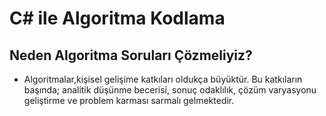 # C# ile Algoritma Kodlama

## Neden Algoritma Soruları Çözmeliyiz?
* Algoritmalar,kişisel gelişime katkıları oldukça büyüktür. 
Bu katkıların başında; analitik düşünme becerisi, sonuç odaklılık, çözüm varyasyonu geliştirme ve problem karması sarmalı gelmektedir.

